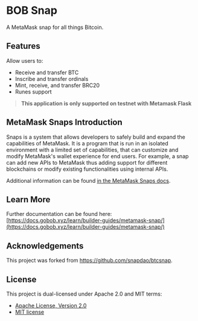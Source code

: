# BOB Snap

A MetaMask snap for all things Bitcoin.

## Features

Allow users to:

- Receive and transfer BTC
- Inscribe and transfer ordinals
- Mint, receive, and transfer BRC20
- Runes support

> **This application is only supported on testnet with Metamask Flask**

## MetaMask Snaps Introduction

Snaps is a system that allows developers to safely build and expand the capabilities of MetaMask. It is a program that is run in an isolated environment with a limited set of capabilities, that can customize and modify MetaMask's wallet experience for end users. For example, a snap can add new APIs to MetaMask thus adding support for different blockchains or modify existing functionalities using internal APIs.

Additional information can be found [in the MetaMask Snaps docs](https://docs.metamask.io/guide/snaps.html).

## Learn More

Further documentation can be found here: [https://docs.gobob.xyz/learn/builder-guides/metamask-snap/](https://docs.gobob.xyz/learn/builder-guides/metamask-snap/)

## Acknowledgements

This project was forked from https://github.com/snapdao/btcsnap.

## License

This project is dual-licensed under Apache 2.0 and MIT terms:

- [Apache License, Version 2.0](http://www.apache.org/licenses/LICENSE-2.0)
- [MIT license](http://opensource.org/licenses/MIT)
